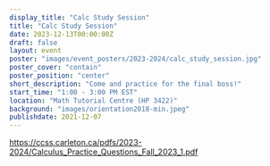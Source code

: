 ```yaml
---
display_title: "Calc Study Session"
title: "Calc Study Session"
date: 2023-12-13T00:00:00Z
draft: false
layout: event
poster: "images/event_posters/2023-2024/calc_study_session.jpg"
poster_cover: "contain"
poster_position: "center"
short_description: "Come and practice for the final boss!"
start_time: "1:00 - 3:00 PM EST"
location: "Math Tutorial Centre (HP 3422)"
background: "images/orientation2018-min.jpeg"
publishdate: 2021-12-07
---
```

https://ccss.carleton.ca/pdfs/2023-2024/Calculus_Practice_Questions_Fall_2023_1.pdf